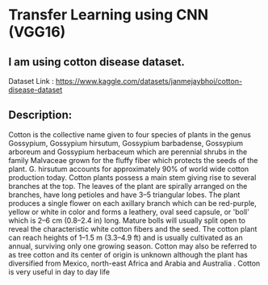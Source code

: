 # Transfer Learning using CNN (VGG16)

## I am using cotton disease dataset.
Dataset Link : https://www.kaggle.com/datasets/janmejaybhoi/cotton-disease-dataset

## Description:

Cotton is the collective name given to four species of plants in the genus Gossypium, Gossypium hirsutum, Gossypium barbadense, Gossypium arboreum and Gossypium herbaceum which are perennial shrubs in the family Malvaceae grown for the fluffy fiber which protects the seeds of the plant. G. hirsutum accounts for approximately 90% of world wide cotton production today. Cotton plants possess a main stem giving rise to several branches at the top. The leaves of the plant are spirally arranged on the branches, have long petioles and have 3–5 triangular lobes. The plant produces a single flower on each axillary branch which can be red-purple, yellow or white in color and forms a leathery, oval seed capsule, or 'boll' which is 2–6 cm (0.8–2.4 in) long. Mature bolls will usually split open to reveal the characteristic white cotton fibers and the seed. The cotton plant can reach heights of 1–1.5 m (3.3–4.9 ft) and is usually cultivated as an annual, surviving only one growing season. Cotton may also be referred to as tree cotton and its center of origin is unknown although the plant has diversified from Mexico, north-east Africa and Arabia and Australia .
Cotton is very useful in day to day life
